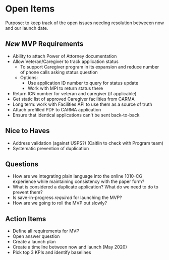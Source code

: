 # Open Items
Purpose: to keep track of the open issues needing resolution betweeen now and our launch date.

## *New* MVP Requirements
- Ability to attach Power of Attorney documentation
- Allow Veteran/Caregiver to track application status
  - To support Caregiver program in its expansion and reduce number of phone calls asking status question
  - Options: 
      - Use application ID number to query for status update
      - Work with MPI to return status there
- Return ICN number for veteran and caregiver (if applicable)
- Get static list of approved Caregiver facilities from CARMA
- Long term: work with Facilities API to use them as a source of truth
- Attach prefilled PDF to CARMA application
- Ensure that identical applications can't be sent back-to-back

## Nice to Haves
- Address validation (against USPS?) (Caitlin to check with Program team)
- Systematic prevention of duplication

## Questions
- How are we integrating plain language into the online 1010-CG experience while maintaining consistency with the paper form?
- What is considered a duplicate application? What do we need to do to prevent them?
- Is save-in-progress *required* for launching the MVP?
- How are we going to roll the MVP out slowly?

## Action Items
- Define all requirements for MVP
- Open answer question
- Create a launch plan
- Create a timeline between now and launch (May 2020)
- Pick top 3 KPIs and identify baselines



